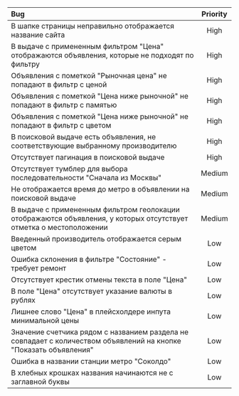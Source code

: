 | Bug                                                                                                                | Priority |
|:-------------------------------------------------------------------------------------------------------------------|:--------:|
| В шапке страницы неправильно отображается название сайта                                                           |   High   |
| В выдаче с примененным фильтром "Цена" отображаются объявления, которые не подходят по фильтру                     |   High   |
| Объявления с пометкой "Рыночная цена" не попадают в фильтр с ценой                                                 |   High   |
| Объявления с пометкой "Цена ниже рыночной" не попадают в фильтр с памятью                                          |   High   |
| Объявления с пометкой "Цена ниже рыночной" не попадают в фильтр с  цветом                                          |   High   |
| В поисковой выдаче есть объявления, не соответствующие выбранному производителю                                    |   High   |
| Отсутствует пагинация в поисковой выдаче                                                                           |   High   |
| Отсутствует тумблер для выбора последовательности "Сначала из Москвы"                                              |  Medium  |
| Не отображается время до метро в объявлении на поисковой выдаче                                                    |  Medium  |
| В выдаче с примененным фильтром геолокации отображаются объявления, у которых отсутствует отметка о местоположении |  Medium  |
| Введенный производитель отображается серым цветом                                                                  |   Low    |
| Ошибка склонения в фильтре "Состояние" - требует ремонт                                                            |   Low    |
| Отсутствует крестик отмены текста в поле "Цена"                                                                    |   Low    |
| В поле "Цена" отсутствует указание валюты в рублях                                                                 |   Low    |
| Лишнее слово "Цена" в плейсхолдере инпута минимальной цены                                                         |   Low    |
| Значение счетчика рядом с названием раздела не совпадает с количеством объявлений на кнопке "Показать объявления"  |   Low    |
| Ошибка в названии станции метро "Соколдо"                                                                          |   Low    |
| В хлебных крошках названия начинаются не с заглавной буквы                                                         |   Low    |